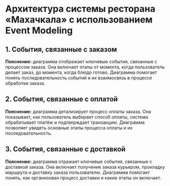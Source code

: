 # Архитектура системы ресторана «Махачкала» с использованием Event Modeling

## 1. События, связанные с заказом

<!--![События заказа](./event_modeling/order_event.puml)-->

**Пояснение:** диаграмма отображает ключевые события, связанные с процессом заказа. Она включает этапы от момента, когда пользователь делает заказ, до момента, когда блюдо готово. Диаграмма помогает понять последовательность событий и их взаимосвязь в процессе обработки заказа.

## 2. События, связанные с оплатой

<!--![События оплаты](./event_modeling/payment_event.puml)-->

**Пояснение:** диаграмма детализирует процесс оплаты заказа. Она показывает, как пользователь выбирает способ оплаты, система обрабатывает платёж и подтверждает транзакцию. Диаграмма позволяет увидеть основные этапы процесса оплаты и их последовательность.

## 3. События, связанные с доставкой

<!--![События доставки](./event_modeling/delivery_event.puml)-->

**Пояснение:** диаграмма отражает ключевые события, связанные с доставкой заказа. Она включает получение заказа курьером, прокладку маршрута и доставку заказа пользователю. Диаграмма помогает понять, как организован процесс доставки и какие этапы он включает.
